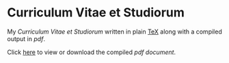 # Curriculum Vitae et Studiorum

My _Curriculum Vitae et Studiorum_ written in plain [TeX] along with a compiled output in _pdf_.

Click [here](https://github.com/madrisan/cv/blob/master/dmadrisan_cv_en.pdf)
to view or download the compiled *pdf document*.

[pdf-icon]: https://upload.wikimedia.org/wikipedia/commons/thumb/2/22/Pdf_icon.png/55px-Pdf_icon.png
[tex]: https://en.wikipedia.org/wiki/TeX
